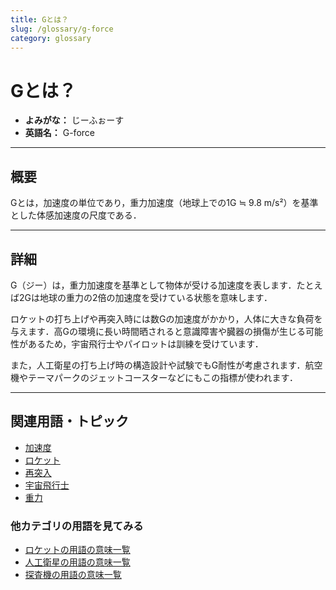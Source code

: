 ```yaml
---
title: Gとは？
slug: /glossary/g-force
category: glossary
---
```


# Gとは？

- **よみがな：** じーふぉーす  
- **英語名：** G-force  

---

## 概要

Gとは，加速度の単位であり，重力加速度（地球上での1G ≒ 9.8 m/s²）を基準とした体感加速度の尺度である．

---

## 詳細

G（ジー）は，重力加速度を基準として物体が受ける加速度を表します．たとえば2Gは地球の重力の2倍の加速度を受けている状態を意味します．

ロケットの打ち上げや再突入時には数Gの加速度がかかり，人体に大きな負荷を与えます．高Gの環境に長い時間晒されると意識障害や臓器の損傷が生じる可能性があるため，宇宙飛行士やパイロットは訓練を受けています．

また，人工衛星の打ち上げ時の構造設計や試験でもG耐性が考慮されます．航空機やテーマパークのジェットコースターなどにもこの指標が使われます．

---

## 関連用語・トピック

- [加速度](/docs/glossary/acceleration)
- [ロケット](/docs/rocket/rocket)
- [再突入](/docs/explorer/technology/reentry)
- [宇宙飛行士](/docs/glossary/astronaut)
- [重力](/docs/glossary/gravity)

### 他カテゴリの用語を見てみる
- [ロケットの用語の意味一覧](/docs/category/rocket)
- [人工衛星の用語の意味一覧](/docs/category/satellite)
- [探査機の用語の意味一覧](/docs/category/explorer)